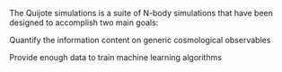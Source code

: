 The Quijote simulations is a suite of N-body simulations that have been designed to accomplish two main goals:

Quantify the information content on generic cosmological observables

Provide enough data to train machine learning algorithms